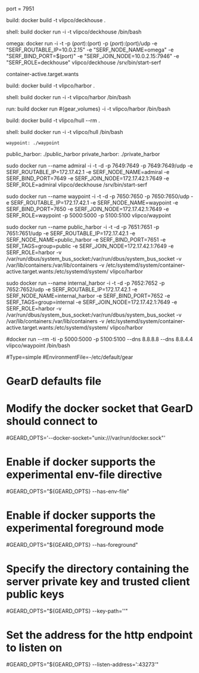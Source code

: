 port = 7951

build:
    docker build -t vlipco/deckhouse .

shell: build
    docker run -i -t vlipco/deckhouse /bin/bash

omega:
    docker run -i -t -p $(port):$(port) -p $(port):$(port)/udp -e "SERF_ROUTABLE_IP=10.0.2.15" -e "SERF_NODE_NAME=omega" -e "SERF_BIND_PORT=$(port)" -e "SERF_JOIN_NODE=10.0.2.15:7946" -e "SERF_ROLE=deckhouse" vlipco/deckhouse /srv/bin/start-serf

container-active.target.wants

build:
    docker build -t vlipco/harbor .

shell: build
    docker run -i -t vlipco/harbor /bin/bash

run: build
    docker run #{gear_volumes} -i -t vlipco/harbor /bin/bash

build:
    docker build -t vlipco/hull --rm .

shell: build
    docker run -i -t vlipco/hull /bin/bash

    waypoint: ./waypoint
public_harbor: ./public_harbor
private_harbor: ./private_harbor


sudo docker run --name admiral -i -t -d -p 7649:7649 -p 7649:7649/udp -e SERF_ROUTABLE_IP=172.17.42.1 -e SERF_NODE_NAME=admiral -e SERF_BIND_PORT=7649 -e SERF_JOIN_NODE=172.17.42.1:7649 -e SERF_ROLE=admiral vlipco/deckhouse /srv/bin/start-serf


sudo docker run --name waypoint -i -t -d -p 7650:7650 -p 7650:7650/udp -e SERF_ROUTABLE_IP=172.17.42.1 -e SERF_NODE_NAME=waypoint -e SERF_BIND_PORT=7650 -e SERF_JOIN_NODE=172.17.42.1:7649 -e SERF_ROLE=waypoint -p 5000:5000 -p 5100:5100 vlipco/waypoint


sudo docker run --name public_harbor -i -t -d -p 7651:7651 -p 7651:7651/udp -e SERF_ROUTABLE_IP=172.17.42.1 -e SERF_NODE_NAME=public_harbor -e SERF_BIND_PORT=7651 -e SERF_TAGS=group=public -e SERF_JOIN_NODE=172.17.42.1:7649 -e SERF_ROLE=harbor -v /var/run/dbus/system_bus_socket:/var/run/dbus/system_bus_socket -v /var/lib/containers:/var/lib/containers -v /etc/systemd/system/container-active.target.wants:/etc/systemd/system/ vlipco/harbor


sudo docker run --name internal_harbor -i -t -d -p 7652:7652 -p 7652:7652/udp -e SERF_ROUTABLE_IP=172.17.42.1 -e SERF_NODE_NAME=internal_harbor -e SERF_BIND_PORT=7652 -e SERF_TAGS=group=internal -e SERF_JOIN_NODE=172.17.42.1:7649 -e SERF_ROLE=harbor -v /var/run/dbus/system_bus_socket:/var/run/dbus/system_bus_socket -v /var/lib/containers:/var/lib/containers -v /etc/systemd/system/container-active.target.wants:/etc/systemd/system/ vlipco/harbor


#docker run --rm -ti -p 5000:5000 -p 5100:5100 --dns 8.8.8.8 --dns 8.8.4.4 vlipco/waypoint /bin/bash


#Type=simple
#EnvironmentFile=-/etc/default/gear

# GearD defaults file

# Modify the docker socket that GearD should connect to
#GEARD_OPTS='--docker-socket="unix:///var/run/docker.sock"'

# Enable if docker supports the experimental env-file directive
#GEARD_OPTS="${GEARD_OPTS} --has-env-file"

# Enable if docker supports the experimental foreground mode
#GEARD_OPTS="${GEARD_OPTS} --has-foreground"

# Specify the directory containing the server private key and trusted client public keys
#GEARD_OPTS="${GEARD_OPTS} --key-path=''"

# Set the address for the http endpoint to listen on
#GEARD_OPTS="${GEARD_OPTS} --listen-address=':43273'"
